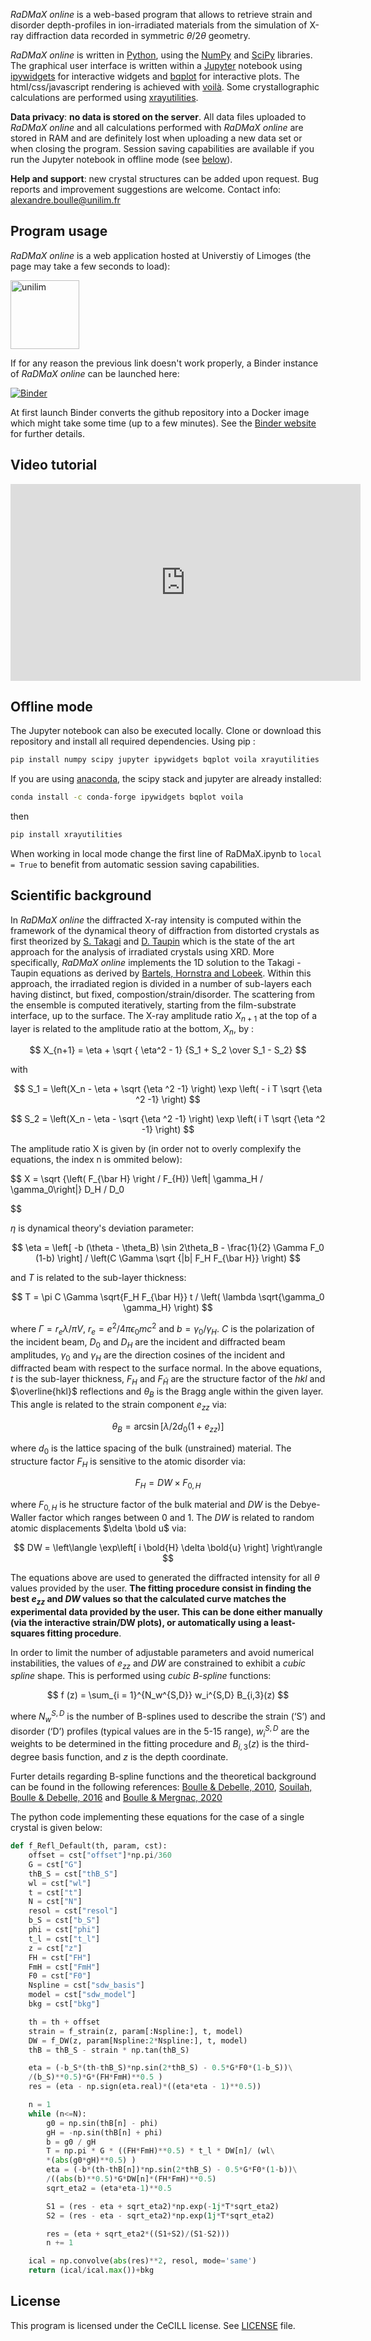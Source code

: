 <script src="https://cdn.mathjax.org/mathjax/latest/MathJax.js?config=TeX-AMS-MML_HTMLorMML" type="text/javascript"></script>

_RaDMaX online_ is a web-based program that allows to retrieve strain and disorder depth-profiles in ion-irradiated materials from the simulation of X-ray diffraction data recorded in symmetric $\theta/2\theta$ geometry.

_RaDMaX online_ is written in [Python](https://www.python.org/), using the [NumPy](https://numpy.org/) and [SciPy](https://scipy.org/) libraries. The graphical user interface is written within a [Jupyter](https://jupyter.org/) notebook using [ipywidgets](https://github.com/jupyter-widgets/ipywidgets) for interactive widgets and [bqplot](https://github.com/bloomberg/bqplot) for interactive plots. The html/css/javascript rendering is achieved with [voilà](https://github.com/voila-dashboards/voila). Some crystallographic calculations are performed using [xrayutilities](https://xrayutilities.sourceforge.io/).

**Data privacy**: **no data is stored on the server**. All data files uploaded to _RaDMaX online_ and all calculations performed with _RaDMaX online_ are stored in RAM and are definitely lost when uploading a new data set or when closing the program. Session saving capabilities are available if you run the Jupyter notebook in offline mode (see [below](#offline-mode)).

**Help and support**: new crystal structures can be added upon request. Bug reports and improvement suggestions are welcome. Contact info: [alexandre.boulle@unilim.fr](mailto:alexandre.boulle@unilim.fr)

## Program usage

_RaDMaX online_ is a web application hosted at Universtiy of Limoges (the page may take a few seconds to load):

[<img src="https://www.unilim.fr/wp-content/uploads/sites/8/2015/09/logo-ul@2x.png" alt="unilim" width="110"/>](https://radmax.unilim.fr/)

If for any reason the previous link doesn't work properly, a Binder instance of _RaDMaX online_ can be launched here:

[![Binder](https://mybinder.org/badge_logo.svg)](https://mybinder.org/v2/gh/aboulle/RaDMaX-online/master?urlpath=voila%2Frender%2FRaDMaX.ipynb)

At first launch Binder converts the github repository into a Docker image which might take some time (up to a few minutes). See the [Binder website](https://mybinder.org/) for further details.

## Video tutorial

<iframe width="560" height="315" src="https://www.youtube.com/embed/53y2MJijKps" frameborder="0" allow="accelerometer; autoplay; encrypted-media; gyroscope; picture-in-picture" allowfullscreen></iframe>

## Offline mode

The Jupyter notebook can also be executed locally. Clone or download this repository and install all required dependencies. Using pip :

```bash
pip install numpy scipy jupyter ipywidgets bqplot voila xrayutilities
```

If you are using [anaconda](https://www.anaconda.com/distribution/), the scipy stack and jupyter are already installed:

```bash
conda install -c conda-forge ipywidgets bqplot voila
```

then

```bash
pip install xrayutilities
```

When working in local mode change the first line of RaDMaX.ipynb to ```local = True``` to benefit from automatic session saving capabilities.

## Scientific background

In *RaDMaX online* the diffracted X-ray intensity is computed within the framework of the dynamical theory of diffraction from distorted crystals as first theorized by [S. Takagi](https://doi.org/10.1143/JPSJ.26.1239) and [D. Taupin](https://doi.org/10.3406/bulmi.1964.5769) which is the state of the art approach for the analysis of irradiated crystals using XRD. More specifically, *RaDMaX online* implements the 1D solution to the Takagi - Taupin equations as derived by [Bartels, Hornstra and Lobeek](https://doi.org/10.1107/S0108767386098768). Within this approach, the irradiated region is divided in a number of sub-layers each having distinct, but fixed, compostion/strain/disorder. The scattering from the ensemble is computed iteratively, starting from the film-substrate interface, up to the surface. The X-ray amplitude ratio $X_{n+1}$ at the top of a layer is related to the amplitude ratio at the bottom, $X_n$, by :

$$
X_{n+1} = \eta + \sqrt { \eta^2 - 1} {S_1 + S_2 \over S_1 - S_2}
$$

with

$$
S_1 = \left(X_n - \eta + \sqrt {\eta ^2 -1} \right) \exp \left( - i T \sqrt {\eta ^2 -1} \right)
$$

$$
S_2 = \left(X_n - \eta - \sqrt {\eta ^2 -1}  \right) \exp \left( i T \sqrt {\eta ^2 -1} \right)
$$

The amplitude ratio X is given by (in order not to overly complexify the equations, the index n is ommited below):

$$
X = \sqrt {\left( F_{\bar H} \right / F_{H}) \left| \gamma_H  / \gamma_0\right|} D_H / D_0

$$

$\eta$ is dynamical theory's deviation parameter:

$$
\eta = \left[ -b (\theta - \theta_B) \sin 2\theta_B - \frac{1}{2} \Gamma F_0 (1-b) \right] / \left(C \Gamma \sqrt {|b| F_H F_{\bar H}} \right)
$$

and $T$ is related to the sub-layer thickness: 

$$
T = \pi C \Gamma \sqrt{F_H F_{\bar H}} t / \left( \lambda \sqrt{\gamma_0 \gamma_H} \right)
$$

where $\Gamma = r_e \lambda / \pi V$, $r_e = e^2 / 4 \pi \epsilon_0 m c^2$ and $b = \gamma_0 / \gamma_H$. $C$ is the polarization of the incident beam, $D_0$ and $D_H$ are the incident and diffracted beam amplitudes, $\gamma_0$ and $\gamma_H$ are the direction cosines of the incident and diffracted beam with respect to the surface normal. In the above equations, $t$ is the sub-layer thickness, $F_H$ and $F_{\bar H}$ are the structure factor of the $hkl$ and $\overline{hkl}$ reflections and $\theta_B$ is the Bragg angle within the given layer. This angle is related to the strain component $e_{zz}$ via:

$$
\theta_B = \arcsin \left[ \lambda / 2 d_0 (1+e_{zz})\right]
$$

where $d_0$ is the lattice spacing of the bulk (unstrained) material. The structure factor $F_H$ is sensitive to the atomic disorder via:

$$
F_H = DW \times F_{0,H}
$$

where $F_{0,H}$ is he structure factor of the bulk material and $DW$ is the Debye-Waller factor which ranges between 0 and 1. The $DW$ is related to random atomic displacements $\delta \bold u$ via:

$$
DW = \left\langle  \exp\left[  i \bold{H} \delta \bold{u}  \right]  \right\rangle
$$

The equations above are used to generated the diffracted intensity for all $\theta$ values provided by the user. **The fitting procedure consist in finding the best $e_{zz}$ and $DW$ values so that the calculated curve matches the experimental data provided by the user. This can be done either manually (via the interactive strain/DW plots), or automatically using a least-squares fitting procedure**.

In order to limit the number of adjustable parameters and avoid numerical instabilities, the values of $e_{zz}$ and $DW$ are constrained to exhibit a *cubic spline* shape. This is performed using *cubic B-spline* functions:

$$
f (z) = \sum_{i = 1}^{N_w^{S,D}} w_i^{S,D} B_{i,3}(z)
$$

where $N_w^{S,D}$ is the number of B-splines used to describe the strain (‘S’) and disorder (‘D’) profiles (typical values are in the 5-15 range), $w_i^{S,D}$ are the weights to be determined in the fitting procedure and $B_{i,3}(z)$
is the third-degree basis function, and $z$ is the depth coordinate.

Furter details regarding B-spline functions and the theoretical background can be found in the following references: [Boulle & Debelle, 2010](https://www.unilim.fr/pages_perso/alexandre.boulle/files/Boulle%20JAC%202010.pdf), [Souilah, Boulle & Debelle, 2016](https://www.unilim.fr/pages_perso/alexandre.boulle/files/Souilah%20JAC%2015.pdf) and [Boulle & Mergnac, 2020](https://arxiv.org/pdf/1911.06521.pdf)

The python code implementing these equations for the case of a single crystal is given below:

```python
def f_Refl_Default(th, param, cst):
    offset = cst["offset"]*np.pi/360
    G = cst["G"]
    thB_S = cst["thB_S"]
    wl = cst["wl"]
    t = cst["t"]
    N = cst["N"]
    resol = cst["resol"]
    b_S = cst["b_S"]
    phi = cst["phi"]
    t_l = cst["t_l"]
    z = cst["z"]
    FH = cst["FH"]
    FmH = cst["FmH"]
    F0 = cst["F0"]
    Nspline = cst["sdw_basis"]
    model = cst["sdw_model"]
    bkg = cst["bkg"]

    th = th + offset
    strain = f_strain(z, param[:Nspline:], t, model)
    DW = f_DW(z, param[Nspline:2*Nspline:], t, model)
    thB = thB_S - strain * np.tan(thB_S)

    eta = (-b_S*(th-thB_S)*np.sin(2*thB_S) - 0.5*G*F0*(1-b_S))\
    /(b_S)**0.5)*G*(FH*FmH)**0.5 )
    res = (eta - np.sign(eta.real)*((eta*eta - 1)**0.5))

    n = 1
    while (n<=N):
        g0 = np.sin(thB[n] - phi)
        gH = -np.sin(thB[n] + phi)
        b = g0 / gH
        T = np.pi * G * ((FH*FmH)**0.5) * t_l * DW[n]/ (wl\
        *(abs(g0*gH)**0.5) )
        eta = (-b*(th-thB[n])*np.sin(2*thB_S) - 0.5*G*F0*(1-b))\
        /((abs(b)**0.5)*G*DW[n]*(FH*FmH)**0.5)
        sqrt_eta2 = (eta*eta-1)**0.5

        S1 = (res - eta + sqrt_eta2)*np.exp(-1j*T*sqrt_eta2)
        S2 = (res - eta - sqrt_eta2)*np.exp(1j*T*sqrt_eta2)

        res = (eta + sqrt_eta2*((S1+S2)/(S1-S2)))
        n += 1

    ical = np.convolve(abs(res)**2, resol, mode='same')
    return (ical/ical.max())+bkg
```

## License

This program is licensed under the  CeCILL license. See [LICENSE](https://github.com/aboulle/RaDMaX-online/blob/master/LICENSE.txt) file.
